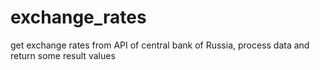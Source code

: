 # exchange_rates
get exchange rates from API of central bank of Russia, process data and return some result values
